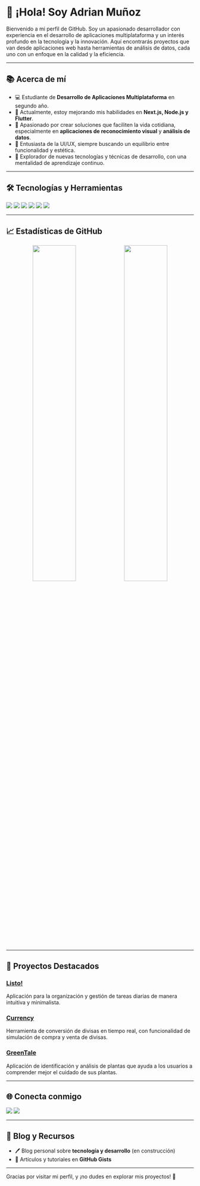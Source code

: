 # 👋 ¡Hola! Soy Adrian Muñoz 

Bienvenido a mi perfil de GitHub. Soy un apasionado desarrollador con experiencia en el desarrollo de aplicaciones multiplataforma y un interés profundo en la tecnología y la innovación. Aquí encontrarás proyectos que van desde aplicaciones web hasta herramientas de análisis de datos, cada uno con un enfoque en la calidad y la eficiencia.

---

## 📚 Acerca de mí

- 💻 Estudiante de **Desarrollo de Aplicaciones Multiplataforma** en segundo año.
- 🌱 Actualmente, estoy mejorando mis habilidades en **Next.js, Node.js y Flutter**.
- 🎯 Apasionado por crear soluciones que faciliten la vida cotidiana, especialmente en **aplicaciones de reconocimiento visual** y **análisis de datos**.
- 🎨 Entusiasta de la UI/UX, siempre buscando un equilibrio entre funcionalidad y estética.
- 🚀 Explorador de nuevas tecnologías y técnicas de desarrollo, con una mentalidad de aprendizaje continuo.

---

## 🛠️ Tecnologías y Herramientas

<p align="left">
  <img src="https://img.shields.io/badge/JavaScript-F7DF1E?style=for-the-badge&logo=javascript&logoColor=black"/>
  <img src="https://img.shields.io/badge/Node.js-339933?style=for-the-badge&logo=node-dot-js&logoColor=white"/>
  <img src="https://img.shields.io/badge/Flutter-02569B?style=for-the-badge&logo=flutter&logoColor=white"/>
  <img src="https://img.shields.io/badge/Next.js-000000?style=for-the-badge&logo=next-dot-js&logoColor=white"/>
  <img src="https://img.shields.io/badge/Python-3776AB?style=for-the-badge&logo=python&logoColor=white"/>
  <img src="https://img.shields.io/badge/Tailwind_CSS-38B2AC?style=for-the-badge&logo=tailwind-css&logoColor=white"/>
</p>

---

## 📈 Estadísticas de GitHub

<div align="center">
  <img src="https://github-readme-stats.vercel.app/api?username=freelinerd&show_icons=true&theme=radical" width="48%"/>
  <img src="https://github-readme-stats.vercel.app/api/top-langs/?username=freelinerd&layout=compact&theme=radical" width="48%"/>
</div>

---

## 🚀 Proyectos Destacados

### [Listo!](https://github.com/freelinerd/Listo)
Aplicación para la organización y gestión de tareas diarias de manera intuitiva y minimalista.

### [Currency](https://github.com/freelinerd/currency)
Herramienta de conversión de divisas en tiempo real, con funcionalidad de simulación de compra y venta de divisas.

### [GreenTale](https://github.com/freelinerd/greentale)
Aplicación de identificación y análisis de plantas que ayuda a los usuarios a comprender mejor el cuidado de sus plantas.

---

## 🌐 Conecta conmigo

<p align="left">
  <a href="https://www.linkedin.com/in/adrianmuñoz"><img src="https://img.shields.io/badge/LinkedIn-0A66C2?style=for-the-badge&logo=linkedin&logoColor=white"/></a>
  <a href="mailto:contacto@freeline.com"><img src="https://img.shields.io/badge/Email-D14836?style=for-the-badge&logo=gmail&logoColor=white"/></a>
</p>

---

## 📝 Blog y Recursos

- 🖊️ Blog personal sobre **tecnología y desarrollo** (en construcción)
- 📄 Artículos y tutoriales en **GitHub Gists**

---

Gracias por visitar mi perfil, y ¡no dudes en explorar mis proyectos! 🌟
